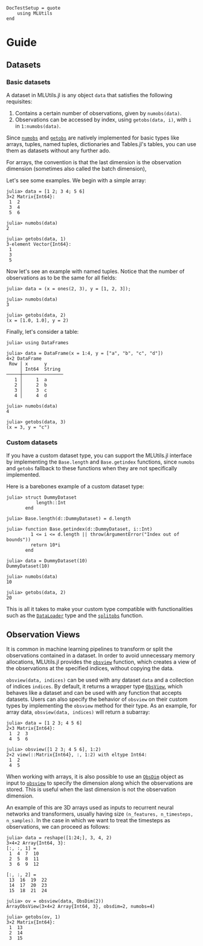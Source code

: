 ```@meta
DocTestSetup = quote
    using MLUtils
end
```

# Guide

## Datasets 

### Basic datasets

A dataset in MLUtils.jl is any object `data` that satisfies the following requisites:
1. Contains a certain number of observations, given by `numobs(data)`.
2. Observations can be accessed by index, using `getobs(data, i)`, with `i` in `1:numobs(data)`.

Since [`numobs`](@ref) and [`getobs`](@ref) are natively implemented for basic types like arrays, tuples, named tuples, dictionaries and Tables.jl's tables, you can use them as datasets without any further ado.

For arrays, the convention is that the last dimension is the observation dimension (sometimes also called the batch dimension),

Let's see some examples. We begin with a simple array:

```jldoctest
julia> data = [1 2; 3 4; 5 6]
3×2 Matrix{Int64}:
 1  2
 3  4
 5  6

julia> numobs(data)
2

julia> getobs(data, 1)
3-element Vector{Int64}:
 1
 3
 5
```

Now let's see an example with named tuples. Notice that the number of observations
as to be the same for all fields:

```jldoctest
julia> data = (x = ones(2, 3), y = [1, 2, 3]);

julia> numobs(data)
3

julia> getobs(data, 2)
(x = [1.0, 1.0], y = 2)
```
Finally, let's consider a table:

```jldoctest
julia> using DataFrames

julia> data = DataFrame(x = 1:4, y = ["a", "b", "c", "d"])
4×2 DataFrame
 Row │ x      y      
     │ Int64  String 
─────┼───────────────
   1 │     1  a
   2 │     2  b
   3 │     3  c
   4 │     4  d

julia> numobs(data)
4

julia> getobs(data, 3)
(x = 3, y = "c")
```

### Custom datasets

If you have a custom dataset type, you can support the MLUtils.jl interface by implementing the `Base.length` and `Base.getindex` functions, since `numobs` and `getobs` fallback to these functions when they are not specifically implemented.

Here is a barebones example of a custom dataset type:
```jldoctest
julia> struct DummyDataset
           length::Int
       end

julia> Base.length(d::DummyDataset) = d.length

julia> function Base.getindex(d::DummyDataset, i::Int)
         1 <= i <= d.length || throw(ArgumentError("Index out of bounds"))
         return 10*i
       end

julia> data = DummyDataset(10)
DummyDataset(10)

julia> numobs(data)
10

julia> getobs(data, 2)
20
```

This is all it takes to make your custom type compatible with functionalities such as the [`DataLoader`](@ref) type and the [`splitobs`](@ref) function.

## Observation Views

It is common in machine learning pipelines to transform or split the observations contained in a dataset. 
In order to avoid unnecessary memory allocations, MLUtils.jl provides the [`obsview`](@ref) function, which creates a view of the observations at the specified indices, without copying the data.

`obsview(data, indices)` can be used with any dataset `data` and a collection of indices `indices`. By default, 
it returns a wrapper type [`ObsView`](@ref), which behaves like a dataset and can be used with any function that accepts datasets. Users can also specify the behavior of `obsview` on their custom types by implementing the `obsview` method for their type. As an example, for array data, `obsview(data, indices)` will return a subarray:

```jldoctest
julia> data = [1 2 3; 4 5 6]
2×3 Matrix{Int64}:
 1  2  3
 4  5  6

julia> obsview([1 2 3; 4 5 6], 1:2)
2×2 view(::Matrix{Int64}, :, 1:2) with eltype Int64:
 1  2
 4  5
```

When working with arrays, it is also possible to use an [`ObsDim`](@ref) object as input to [`obsview`](@ref) to specify the dimension along which the observations are stored. This is useful when the last dimension is not the observation dimension. 

An example of this are 3D arrays used as inputs to recurrent neural networks and transformers,
usually having size `(n_features, n_timesteps, n_samples)`. In the case in which we want to treat the timesteps as observations, we can proceed as follows:

```jldoctest
julia> data = reshape([1:24;], 3, 4, 2)
3×4×2 Array{Int64, 3}:
[:, :, 1] =
 1  4  7  10
 2  5  8  11
 3  6  9  12

[:, :, 2] =
 13  16  19  22
 14  17  20  23
 15  18  21  24

julia> ov = obsview(data, ObsDim(2))
ArrayObsView(3×4×2 Array{Int64, 3}, obsdim=2, numobs=4)

julia> getobs(ov, 1)
3×2 Matrix{Int64}:
 1  13
 2  14
 3  15
```



